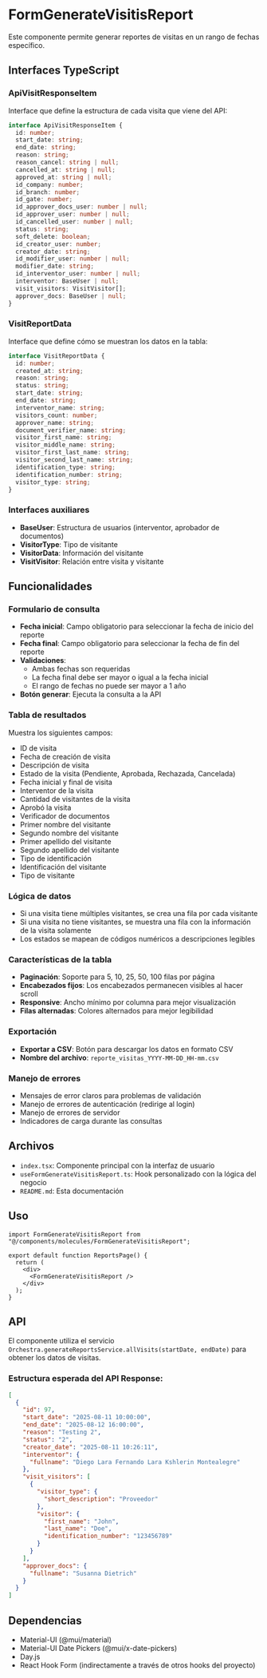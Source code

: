 # FormGenerateVisitisReport

Este componente permite generar reportes de visitas en un rango de fechas específico.

## Interfaces TypeScript

### ApiVisitResponseItem
Interface que define la estructura de cada visita que viene del API:

```typescript
interface ApiVisitResponseItem {
  id: number;
  start_date: string;
  end_date: string;
  reason: string;
  reason_cancel: string | null;
  cancelled_at: string | null;
  approved_at: string | null;
  id_company: number;
  id_branch: number;
  id_gate: number;
  id_approver_docs_user: number | null;
  id_approver_user: number | null;
  id_cancelled_user: number | null;
  status: string;
  soft_delete: boolean;
  id_creator_user: number;
  creator_date: string;
  id_modifier_user: number | null;
  modifier_date: string;
  id_interventor_user: number | null;
  interventor: BaseUser | null;
  visit_visitors: VisitVisitor[];
  approver_docs: BaseUser | null;
}
```

### VisitReportData
Interface que define cómo se muestran los datos en la tabla:

```typescript
interface VisitReportData {
  id: number;
  created_at: string;
  reason: string;
  status: string;
  start_date: string;
  end_date: string;
  interventor_name: string;
  visitors_count: number;
  approver_name: string;
  document_verifier_name: string;
  visitor_first_name: string;
  visitor_middle_name: string;
  visitor_first_last_name: string;
  visitor_second_last_name: string;
  identification_type: string;
  identification_number: string;
  visitor_type: string;
}
```

### Interfaces auxiliares

- **BaseUser**: Estructura de usuarios (interventor, aprobador de documentos)
- **VisitorType**: Tipo de visitante
- **VisitorData**: Información del visitante
- **VisitVisitor**: Relación entre visita y visitante

## Funcionalidades

### Formulario de consulta
- **Fecha inicial**: Campo obligatorio para seleccionar la fecha de inicio del reporte
- **Fecha final**: Campo obligatorio para seleccionar la fecha de fin del reporte
- **Validaciones**:
  - Ambas fechas son requeridas
  - La fecha final debe ser mayor o igual a la fecha inicial
  - El rango de fechas no puede ser mayor a 1 año
- **Botón generar**: Ejecuta la consulta a la API

### Tabla de resultados
Muestra los siguientes campos:
- ID de visita
- Fecha de creación de visita
- Descripción de visita
- Estado de la visita (Pendiente, Aprobada, Rechazada, Cancelada)
- Fecha inicial y final de visita
- Interventor de la visita
- Cantidad de visitantes de la visita
- Aprobó la visita
- Verificador de documentos
- Primer nombre del visitante
- Segundo nombre del visitante
- Primer apellido del visitante
- Segundo apellido del visitante
- Tipo de identificación
- Identificación del visitante
- Tipo de visitante

### Lógica de datos
- Si una visita tiene múltiples visitantes, se crea una fila por cada visitante
- Si una visita no tiene visitantes, se muestra una fila con la información de la visita solamente
- Los estados se mapean de códigos numéricos a descripciones legibles

### Características de la tabla
- **Paginación**: Soporte para 5, 10, 25, 50, 100 filas por página
- **Encabezados fijos**: Los encabezados permanecen visibles al hacer scroll
- **Responsive**: Ancho mínimo por columna para mejor visualización
- **Filas alternadas**: Colores alternados para mejor legibilidad

### Exportación
- **Exportar a CSV**: Botón para descargar los datos en formato CSV
- **Nombre del archivo**: `reporte_visitas_YYYY-MM-DD_HH-mm.csv`

### Manejo de errores
- Mensajes de error claros para problemas de validación
- Manejo de errores de autenticación (redirige al login)
- Manejo de errores de servidor
- Indicadores de carga durante las consultas

## Archivos

- `index.tsx`: Componente principal con la interfaz de usuario
- `useFormGenerateVisitisReport.ts`: Hook personalizado con la lógica del negocio
- `README.md`: Esta documentación

## Uso

```tsx
import FormGenerateVisitisReport from "@/components/molecules/FormGenerateVisitisReport";

export default function ReportsPage() {
  return (
    <div>
      <FormGenerateVisitisReport />
    </div>
  );
}
```

## API

El componente utiliza el servicio `Orchestra.generateReportsService.allVisits(startDate, endDate)` para obtener los datos de visitas.

### Estructura esperada del API Response:
```json
[
  {
    "id": 97,
    "start_date": "2025-08-11 10:00:00",
    "end_date": "2025-08-12 16:00:00",
    "reason": "Testing 2",
    "status": "2",
    "creator_date": "2025-08-11 10:26:11",
    "interventor": {
      "fullname": "Diego Lara Fernando Lara Kshlerin Montealegre"
    },
    "visit_visitors": [
      {
        "visitor_type": {
          "short_description": "Proveedor"
        },
        "visitor": {
          "first_name": "John",
          "last_name": "Doe",
          "identification_number": "123456789"
        }
      }
    ],
    "approver_docs": {
      "fullname": "Susanna Dietrich"
    }
  }
]
```

## Dependencias

- Material-UI (@mui/material)
- Material-UI Date Pickers (@mui/x-date-pickers)
- Day.js
- React Hook Form (indirectamente a través de otros hooks del proyecto)
